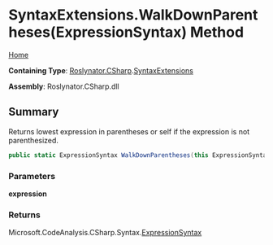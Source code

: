 # SyntaxExtensions\.WalkDownParentheses\(ExpressionSyntax\) Method

[Home](../../../../README.md)

**Containing Type**: [Roslynator.CSharp](../../README.md)\.[SyntaxExtensions](../README.md)

**Assembly**: Roslynator\.CSharp\.dll

## Summary

Returns lowest expression in parentheses or self if the expression is not parenthesized\.

```csharp
public static ExpressionSyntax WalkDownParentheses(this ExpressionSyntax expression)
```

### Parameters

**expression**



### Returns

Microsoft\.CodeAnalysis\.CSharp\.Syntax\.[ExpressionSyntax](https://docs.microsoft.com/en-us/dotnet/api/microsoft.codeanalysis.csharp.syntax.expressionsyntax)

